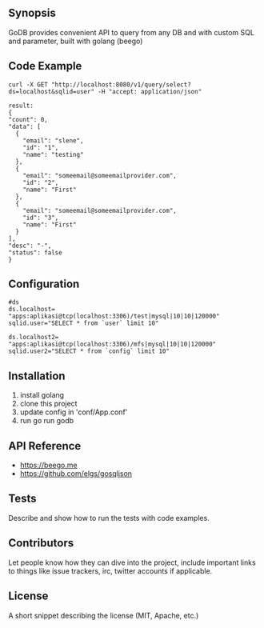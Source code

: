 ## Synopsis

GoDB provides convenient API to query from any DB and with custom SQL and parameter, built with golang (beego)

## Code Example
  ```
  curl -X GET "http://localhost:8080/v1/query/select?ds=localhost&sqlid=user" -H "accept: application/json"
  ```
  ```
  result:
 {
  "count": 0,
  "data": [
    {
      "email": "slene",
      "id": "1",
      "name": "testing"
    },
    {
      "email": "someemail@someemailprovider.com",
      "id": "2",
      "name": "First"
    },
    {
      "email": "someemail@someemailprovider.com",
      "id": "3",
      "name": "First"
    }
  ],
  "desc": "-",
  "status": false
}

 ```
## Configuration
```
#ds
ds.localhost= "apps:aplikasi@tcp(localhost:3306)/test|mysql|10|10|120000"
sqlid.user="SELECT * from `user` limit 10"

ds.localhost2= "apps:aplikasi@tcp(localhost:3306)/mfs|mysql|10|10|120000"
sqlid.user2="SELECT * from `config` limit 10"

```

## Installation

1. install golang
2. clone this project
3. update config in 'conf/App.conf'
4. run go run godb

## API Reference
- https://beego.me
- https://github.com/elgs/gosqljson


## Tests

Describe and show how to run the tests with code examples.

## Contributors

Let people know how they can dive into the project, include important links to things like issue trackers, irc, twitter accounts if applicable.

## License

A short snippet describing the license (MIT, Apache, etc.)
